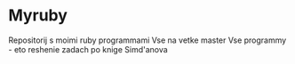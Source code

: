 # Myruby
Repositorij s moimi ruby programmami
Vse na vetke master
Vse programmy - eto reshenie zadach po knige Simd'anova
